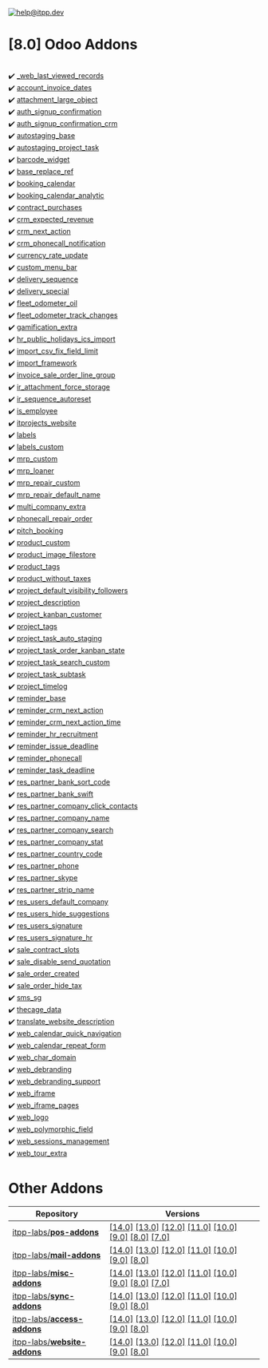 [![help@itpp.dev](https://itpp.dev/images/infinity-readme.png)](mailto:help@itpp.dev)
# [8.0] Odoo Addons

<br/>:heavy_check_mark: [_web_last_viewed_records](https://apps.odoo.com/apps/modules/8.0/_web_last_viewed_records/)
<br/>:heavy_check_mark: [account_invoice_dates](https://apps.odoo.com/apps/modules/8.0/account_invoice_dates/)
<br/>:heavy_check_mark: [attachment_large_object](https://apps.odoo.com/apps/modules/8.0/attachment_large_object/)
<br/>:heavy_check_mark: [auth_signup_confirmation](https://apps.odoo.com/apps/modules/8.0/auth_signup_confirmation/)
<br/>:heavy_check_mark: [auth_signup_confirmation_crm](https://apps.odoo.com/apps/modules/8.0/auth_signup_confirmation_crm/)
<br/>:heavy_check_mark: [autostaging_base](https://apps.odoo.com/apps/modules/8.0/autostaging_base/)
<br/>:heavy_check_mark: [autostaging_project_task](https://apps.odoo.com/apps/modules/8.0/autostaging_project_task/)
<br/>:heavy_check_mark: [barcode_widget](https://apps.odoo.com/apps/modules/8.0/barcode_widget/)
<br/>:heavy_check_mark: [base_replace_ref](https://apps.odoo.com/apps/modules/8.0/base_replace_ref/)
<br/>:heavy_check_mark: [booking_calendar](https://apps.odoo.com/apps/modules/8.0/booking_calendar/)
<br/>:heavy_check_mark: [booking_calendar_analytic](https://apps.odoo.com/apps/modules/8.0/booking_calendar_analytic/)
<br/>:heavy_check_mark: [contract_purchases](https://apps.odoo.com/apps/modules/8.0/contract_purchases/)
<br/>:heavy_check_mark: [crm_expected_revenue](https://apps.odoo.com/apps/modules/8.0/crm_expected_revenue/)
<br/>:heavy_check_mark: [crm_next_action](https://apps.odoo.com/apps/modules/8.0/crm_next_action/)
<br/>:heavy_check_mark: [crm_phonecall_notification](https://apps.odoo.com/apps/modules/8.0/crm_phonecall_notification/)
<br/>:heavy_check_mark: [currency_rate_update](https://apps.odoo.com/apps/modules/8.0/currency_rate_update/)
<br/>:heavy_check_mark: [custom_menu_bar](https://apps.odoo.com/apps/modules/8.0/custom_menu_bar/)
<br/>:heavy_check_mark: [delivery_sequence](https://apps.odoo.com/apps/modules/8.0/delivery_sequence/)
<br/>:heavy_check_mark: [delivery_special](https://apps.odoo.com/apps/modules/8.0/delivery_special/)
<br/>:heavy_check_mark: [fleet_odometer_oil](https://apps.odoo.com/apps/modules/8.0/fleet_odometer_oil/)
<br/>:heavy_check_mark: [fleet_odometer_track_changes](https://apps.odoo.com/apps/modules/8.0/fleet_odometer_track_changes/)
<br/>:heavy_check_mark: [gamification_extra](https://apps.odoo.com/apps/modules/8.0/gamification_extra/)
<br/>:heavy_check_mark: [hr_public_holidays_ics_import](https://apps.odoo.com/apps/modules/8.0/hr_public_holidays_ics_import/)
<br/>:heavy_check_mark: [import_csv_fix_field_limit](https://apps.odoo.com/apps/modules/8.0/import_csv_fix_field_limit/)
<br/>:heavy_check_mark: [import_framework](https://apps.odoo.com/apps/modules/8.0/import_framework/)
<br/>:heavy_check_mark: [invoice_sale_order_line_group](https://apps.odoo.com/apps/modules/8.0/invoice_sale_order_line_group/)
<br/>:heavy_check_mark: [ir_attachment_force_storage](https://apps.odoo.com/apps/modules/8.0/ir_attachment_force_storage/)
<br/>:heavy_check_mark: [ir_sequence_autoreset](https://apps.odoo.com/apps/modules/8.0/ir_sequence_autoreset/)
<br/>:heavy_check_mark: [is_employee](https://apps.odoo.com/apps/modules/8.0/is_employee/)
<br/>:heavy_check_mark: [itprojects_website](https://apps.odoo.com/apps/modules/8.0/itprojects_website/)
<br/>:heavy_check_mark: [labels](https://apps.odoo.com/apps/modules/8.0/labels/)
<br/>:heavy_check_mark: [labels_custom](https://apps.odoo.com/apps/modules/8.0/labels_custom/)
<br/>:heavy_check_mark: [mrp_custom](https://apps.odoo.com/apps/modules/8.0/mrp_custom/)
<br/>:heavy_check_mark: [mrp_loaner](https://apps.odoo.com/apps/modules/8.0/mrp_loaner/)
<br/>:heavy_check_mark: [mrp_repair_custom](https://apps.odoo.com/apps/modules/8.0/mrp_repair_custom/)
<br/>:heavy_check_mark: [mrp_repair_default_name](https://apps.odoo.com/apps/modules/8.0/mrp_repair_default_name/)
<br/>:heavy_check_mark: [multi_company_extra](https://apps.odoo.com/apps/modules/8.0/multi_company_extra/)
<br/>:heavy_check_mark: [phonecall_repair_order](https://apps.odoo.com/apps/modules/8.0/phonecall_repair_order/)
<br/>:heavy_check_mark: [pitch_booking](https://apps.odoo.com/apps/modules/8.0/pitch_booking/)
<br/>:heavy_check_mark: [product_custom](https://apps.odoo.com/apps/modules/8.0/product_custom/)
<br/>:heavy_check_mark: [product_image_filestore](https://apps.odoo.com/apps/modules/8.0/product_image_filestore/)
<br/>:heavy_check_mark: [product_tags](https://apps.odoo.com/apps/modules/8.0/product_tags/)
<br/>:heavy_check_mark: [product_without_taxes](https://apps.odoo.com/apps/modules/8.0/product_without_taxes/)
<br/>:heavy_check_mark: [project_default_visibility_followers](https://apps.odoo.com/apps/modules/8.0/project_default_visibility_followers/)
<br/>:heavy_check_mark: [project_description](https://apps.odoo.com/apps/modules/8.0/project_description/)
<br/>:heavy_check_mark: [project_kanban_customer](https://apps.odoo.com/apps/modules/8.0/project_kanban_customer/)
<br/>:heavy_check_mark: [project_tags](https://apps.odoo.com/apps/modules/8.0/project_tags/)
<br/>:heavy_check_mark: [project_task_auto_staging](https://apps.odoo.com/apps/modules/8.0/project_task_auto_staging/)
<br/>:heavy_check_mark: [project_task_order_kanban_state](https://apps.odoo.com/apps/modules/8.0/project_task_order_kanban_state/)
<br/>:heavy_check_mark: [project_task_search_custom](https://apps.odoo.com/apps/modules/8.0/project_task_search_custom/)
<br/>:heavy_check_mark: [project_task_subtask](https://apps.odoo.com/apps/modules/8.0/project_task_subtask/)
<br/>:heavy_check_mark: [project_timelog](https://apps.odoo.com/apps/modules/8.0/project_timelog/)
<br/>:heavy_check_mark: [reminder_base](https://apps.odoo.com/apps/modules/8.0/reminder_base/)
<br/>:heavy_check_mark: [reminder_crm_next_action](https://apps.odoo.com/apps/modules/8.0/reminder_crm_next_action/)
<br/>:heavy_check_mark: [reminder_crm_next_action_time](https://apps.odoo.com/apps/modules/8.0/reminder_crm_next_action_time/)
<br/>:heavy_check_mark: [reminder_hr_recruitment](https://apps.odoo.com/apps/modules/8.0/reminder_hr_recruitment/)
<br/>:heavy_check_mark: [reminder_issue_deadline](https://apps.odoo.com/apps/modules/8.0/reminder_issue_deadline/)
<br/>:heavy_check_mark: [reminder_phonecall](https://apps.odoo.com/apps/modules/8.0/reminder_phonecall/)
<br/>:heavy_check_mark: [reminder_task_deadline](https://apps.odoo.com/apps/modules/8.0/reminder_task_deadline/)
<br/>:heavy_check_mark: [res_partner_bank_sort_code](https://apps.odoo.com/apps/modules/8.0/res_partner_bank_sort_code/)
<br/>:heavy_check_mark: [res_partner_bank_swift](https://apps.odoo.com/apps/modules/8.0/res_partner_bank_swift/)
<br/>:heavy_check_mark: [res_partner_company_click_contacts](https://apps.odoo.com/apps/modules/8.0/res_partner_company_click_contacts/)
<br/>:heavy_check_mark: [res_partner_company_name](https://apps.odoo.com/apps/modules/8.0/res_partner_company_name/)
<br/>:heavy_check_mark: [res_partner_company_search](https://apps.odoo.com/apps/modules/8.0/res_partner_company_search/)
<br/>:heavy_check_mark: [res_partner_company_stat](https://apps.odoo.com/apps/modules/8.0/res_partner_company_stat/)
<br/>:heavy_check_mark: [res_partner_country_code](https://apps.odoo.com/apps/modules/8.0/res_partner_country_code/)
<br/>:heavy_check_mark: [res_partner_phone](https://apps.odoo.com/apps/modules/8.0/res_partner_phone/)
<br/>:heavy_check_mark: [res_partner_skype](https://apps.odoo.com/apps/modules/8.0/res_partner_skype/)
<br/>:heavy_check_mark: [res_partner_strip_name](https://apps.odoo.com/apps/modules/8.0/res_partner_strip_name/)
<br/>:heavy_check_mark: [res_users_default_company](https://apps.odoo.com/apps/modules/8.0/res_users_default_company/)
<br/>:heavy_check_mark: [res_users_hide_suggestions](https://apps.odoo.com/apps/modules/8.0/res_users_hide_suggestions/)
<br/>:heavy_check_mark: [res_users_signature](https://apps.odoo.com/apps/modules/8.0/res_users_signature/)
<br/>:heavy_check_mark: [res_users_signature_hr](https://apps.odoo.com/apps/modules/8.0/res_users_signature_hr/)
<br/>:heavy_check_mark: [sale_contract_slots](https://apps.odoo.com/apps/modules/8.0/sale_contract_slots/)
<br/>:heavy_check_mark: [sale_disable_send_quotation](https://apps.odoo.com/apps/modules/8.0/sale_disable_send_quotation/)
<br/>:heavy_check_mark: [sale_order_created](https://apps.odoo.com/apps/modules/8.0/sale_order_created/)
<br/>:heavy_check_mark: [sale_order_hide_tax](https://apps.odoo.com/apps/modules/8.0/sale_order_hide_tax/)
<br/>:heavy_check_mark: [sms_sg](https://apps.odoo.com/apps/modules/8.0/sms_sg/)
<br/>:heavy_check_mark: [thecage_data](https://apps.odoo.com/apps/modules/8.0/thecage_data/)
<br/>:heavy_check_mark: [translate_website_description](https://apps.odoo.com/apps/modules/8.0/translate_website_description/)
<br/>:heavy_check_mark: [web_calendar_quick_navigation](https://apps.odoo.com/apps/modules/8.0/web_calendar_quick_navigation/)
<br/>:heavy_check_mark: [web_calendar_repeat_form](https://apps.odoo.com/apps/modules/8.0/web_calendar_repeat_form/)
<br/>:heavy_check_mark: [web_char_domain](https://apps.odoo.com/apps/modules/8.0/web_char_domain/)
<br/>:heavy_check_mark: [web_debranding](https://apps.odoo.com/apps/modules/8.0/web_debranding/)
<br/>:heavy_check_mark: [web_debranding_support](https://apps.odoo.com/apps/modules/8.0/web_debranding_support/)
<br/>:heavy_check_mark: [web_iframe](https://apps.odoo.com/apps/modules/8.0/web_iframe/)
<br/>:heavy_check_mark: [web_iframe_pages](https://apps.odoo.com/apps/modules/8.0/web_iframe_pages/)
<br/>:heavy_check_mark: [web_logo](https://apps.odoo.com/apps/modules/8.0/web_logo/)
<br/>:heavy_check_mark: [web_polymorphic_field](https://apps.odoo.com/apps/modules/8.0/web_polymorphic_field/)
<br/>:heavy_check_mark: [web_sessions_management](https://apps.odoo.com/apps/modules/8.0/web_sessions_management/)
<br/>:heavy_check_mark: [web_tour_extra](https://apps.odoo.com/apps/modules/8.0/web_tour_extra/)

Other Addons
============

| Repository | Versions |
|------------|----------|
| [itpp-labs/**pos-addons**](https://github.com/itpp-labs/pos-addons) | [[14.0]](https://github.com/itpp-labs/pos-addons/tree/14.0#readme) [[13.0]](https://github.com/itpp-labs/pos-addons/tree/13.0#readme) [[12.0]](https://github.com/itpp-labs/pos-addons/tree/12.0#readme) [[11.0]](https://github.com/itpp-labs/pos-addons/tree/11.0#readme) [[10.0]](https://github.com/itpp-labs/pos-addons/tree/10.0#readme) [[9.0]](https://github.com/itpp-labs/pos-addons/tree/9.0#readme) [[8.0]](https://github.com/itpp-labs/pos-addons/tree/8.0#readme) [[7.0]](https://github.com/itpp-labs/pos-addons/tree/7.0#readme) |
| [itpp-labs/**mail-addons**](https://github.com/itpp-labs/mail-addons) | [[14.0]](https://github.com/itpp-labs/mail-addons/tree/14.0#readme) [[13.0]](https://github.com/itpp-labs/mail-addons/tree/13.0#readme) [[12.0]](https://github.com/itpp-labs/mail-addons/tree/12.0#readme) [[11.0]](https://github.com/itpp-labs/mail-addons/tree/11.0#readme) [[10.0]](https://github.com/itpp-labs/mail-addons/tree/10.0#readme) [[9.0]](https://github.com/itpp-labs/mail-addons/tree/9.0#readme) [[8.0]](https://github.com/itpp-labs/mail-addons/tree/8.0#readme) |
| [itpp-labs/**misc-addons**](https://github.com/itpp-labs/misc-addons) | [[14.0]](https://github.com/itpp-labs/misc-addons/tree/14.0#readme) [[13.0]](https://github.com/itpp-labs/misc-addons/tree/13.0#readme) [[12.0]](https://github.com/itpp-labs/misc-addons/tree/12.0#readme) [[11.0]](https://github.com/itpp-labs/misc-addons/tree/11.0#readme) [[10.0]](https://github.com/itpp-labs/misc-addons/tree/10.0#readme) [[9.0]](https://github.com/itpp-labs/misc-addons/tree/9.0#readme) [[8.0]](https://github.com/itpp-labs/misc-addons/tree/8.0#readme) [[7.0]](https://github.com/itpp-labs/misc-addons/tree/7.0#readme) |
| [itpp-labs/**sync-addons**](https://github.com/itpp-labs/sync-addons) | [[14.0]](https://github.com/itpp-labs/sync-addons/tree/14.0#readme) [[13.0]](https://github.com/itpp-labs/sync-addons/tree/13.0#readme) [[12.0]](https://github.com/itpp-labs/sync-addons/tree/12.0#readme) [[11.0]](https://github.com/itpp-labs/sync-addons/tree/11.0#readme) [[10.0]](https://github.com/itpp-labs/sync-addons/tree/10.0#readme) [[9.0]](https://github.com/itpp-labs/sync-addons/tree/9.0#readme) [[8.0]](https://github.com/itpp-labs/sync-addons/tree/8.0#readme) |
| [itpp-labs/**access-addons**](https://github.com/itpp-labs/access-addons) | [[14.0]](https://github.com/itpp-labs/access-addons/tree/14.0#readme) [[13.0]](https://github.com/itpp-labs/access-addons/tree/13.0#readme) [[12.0]](https://github.com/itpp-labs/access-addons/tree/12.0#readme) [[11.0]](https://github.com/itpp-labs/access-addons/tree/11.0#readme) [[10.0]](https://github.com/itpp-labs/access-addons/tree/10.0#readme) [[9.0]](https://github.com/itpp-labs/access-addons/tree/9.0#readme) [[8.0]](https://github.com/itpp-labs/access-addons/tree/8.0#readme) |
| [itpp-labs/**website-addons**](https://github.com/itpp-labs/website-addons) | [[14.0]](https://github.com/itpp-labs/website-addons/tree/14.0#readme) [[13.0]](https://github.com/itpp-labs/website-addons/tree/13.0#readme) [[12.0]](https://github.com/itpp-labs/website-addons/tree/12.0#readme) [[11.0]](https://github.com/itpp-labs/website-addons/tree/11.0#readme) [[10.0]](https://github.com/itpp-labs/website-addons/tree/10.0#readme) [[9.0]](https://github.com/itpp-labs/website-addons/tree/9.0#readme) [[8.0]](https://github.com/itpp-labs/website-addons/tree/8.0#readme) |
